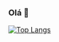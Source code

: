 ### Olá 👋

[![Top Langs](https://github-readme-stats.vercel.app/api/top-langs/?username=juliapcp&layout=compact)](https://github.com/juliapcp/github-readme-stats)
